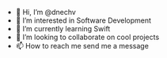 - 👋 Hi, I’m @dnechv
- 👀 I’m interested in Software Development
- 🌱 I’m currently learning Swift
- 💞️ I’m looking to collaborate on cool projects 
- 📫 How to reach me send me a message 

<!---
dnechv/dnechv is a ✨ special ✨ repository because its `README.md` (this file) appears on your GitHub profile.
You can click the Preview link to take a look at your changes.
--->
